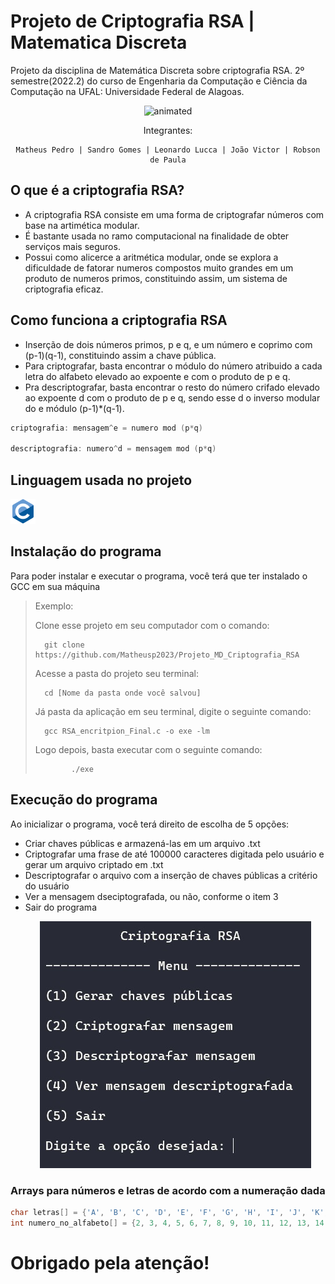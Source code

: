 # Projeto de Criptografia RSA | Matematica Discreta
Projeto da disciplina de Matemática Discreta sobre criptografia RSA. 2º semestre(2022.2) do curso de Engenharia da Computação e Ciência da Computação na UFAL: Universidade Federal de Alagoas.
<p align="center">
  <img src="https://user-images.githubusercontent.com/91018438/204195385-acc6fcd4-05a7-4f25-87d1-cb7d5cc5c852.png" alt="animated" />
</p>

<center>
Integrantes:

  
    Matheus Pedro | Sandro Gomes | Leonardo Lucca | João Victor | Robson de Paula
 </center>
  
  

## O que é a criptografia RSA?
* A criptografia RSA consiste em uma forma de criptografar números com base na artimética modular.
* É bastante usada no ramo computacional na finalidade de obter serviços mais seguros.
* Possui como alicerce a aritmética modular, onde se explora a dificuldade de fatorar numeros compostos muito grandes em um produto de numeros primos, constituindo assim, um sistema de criptografia eficaz.

## Como funciona a criptografia RSA
* Inserção de dois números primos, p e q, e um número e coprimo com (p-1)(q-1), constituindo assim a chave pública.
* Para criptografar, basta encontrar o módulo do número atribuido a cada letra do alfabeto elevado ao expoente e com o produto de p e q.
* Pra descriptografar, basta encontrar o resto do número crifado elevado ao expoente d com o produto de p e q, sendo esse d o inverso modular do e módulo (p-1)*(q-1).

```c
criptografia: mensagem^e = numero mod (p*q)

descriptografia: numero^d = mensagem mod (p*q)

```		
<h2>Linguagem usada no projeto</h2>
<a href="https://www.cprogramming.com/" target="_blank" rel="noreferrer"> <img src="https://raw.githubusercontent.com/devicons/devicon/master/icons/c/c-original.svg" alt="c" width="40" height="40"/> </a> </p>

## Instalação do programa

<p> Para poder instalar e executar o programa, você terá que ter instalado o GCC em sua máquina

> Exemplo:
>
> Clone esse projeto em seu computador com o comando:
> ```
> 	git clone https://github.com/Matheusp2023/Projeto_MD_Criptografia_RSA
> ```
> Acesse a pasta do projeto seu terminal:
> ```
> 	cd [Nome da pasta onde você salvou]
> ```
> Já pasta da aplicação em seu terminal, digite o seguinte comando:
> ```
> 	gcc RSA_encritpion_Final.c -o exe -lm
> ```
> 	Logo depois, basta executar com o seguinte comando:
> ```
>         ./exe
  </p>


## Execução do programa
<p> Ao inicializar o programa, você terá direito de escolha de 5 opções:
  
* Criar chaves públicas e armazená-las em um arquivo .txt
* Criptografar uma frase de até 100000 caracteres digitada pelo usuário e gerar um arquivo criptado em .txt
* Descriptografar o arquivo com a inserção de chaves públicas a critério do usuário
* Ver a mensagem dseciptografada, ou não, conforme o item 3
* Sair do programa
  <p align="center">
  <img src="https://github.com/Matheusp2023/Projeto_MD_Criptografia_RSA/blob/main/Imagem%20do%20Menu.jpg" alt="animated" />
</p>

### Arrays para números e letras de acordo com a numeração dada

```c
char letras[] = {'A', 'B', 'C', 'D', 'E', 'F', 'G', 'H', 'I', 'J', 'K', 'L', 'M', 'N', 'O', 'P', 'Q', 'R', 'S', 'T', 'U', 'V', 'W', 'X', 'Y', 'Z', ' '};
int numero_no_alfabeto[] = {2, 3, 4, 5, 6, 7, 8, 9, 10, 11, 12, 13, 14, 15, 16, 17, 18, 19, 20, 21, 22, 23, 24, 25, 26, 27, 28};
```

# Obrigado pela atenção!
